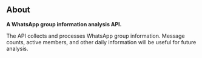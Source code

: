 ## About  

**A WhatsApp group information analysis API.**

The API collects and processes WhatsApp group information. Message counts, active members, and other daily information will be useful for future analysis.
